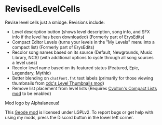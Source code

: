 # RevisedLevelCells
Revise level cells just a smidge. Revisions include:
- Level description button <cl>(shows level description, song info, and SFX info</c> <cy>if the level has been downloaded</c><cl>)</c> <cd>(Formerly part of ErysEdits)</c>
- Compact Editor Levels <cy>(turns your levels in the "My Levels" menu into a compact list)</c> <cd>(Formerly part of ErysEdits)</c>
- Recolor song names based on its source (Default, Newgrounds, Music Library, NCS) <cl>(with additional options to cycle through all song sources a level uses)</c>
- Recolor level name based on its featured status (<cy>Featured</c>, <co>Epic</c>, <cp>Legendary</c>, <cj>Mythic</c>)
- Better blending on `chatFont.fnt` text labels <cl>(primarily for those viewing thumbnails from [cdc's Level Thumbnails mod](mod:cdc.level_thumbnails))</c>
- Remove list placement from level lists <cl>(Requires [Cvolton's Compact Lists mod](mod:cvolton.compact_lists) to be enabled)</c>

Mod logo by Alphalaneous!

This [Geode mod](https://geode-sdk.org) is licensed under LGPLv2. To report bugs or get help with using my mods, press the Discord button in the lower left corner.